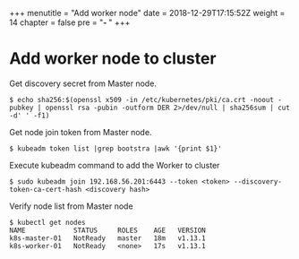 +++
menutitle = "Add worker node"
date = 2018-12-29T17:15:52Z
weight = 14
chapter = false
pre = "<b>- </b>"
+++

# Add worker node to cluster

Get discovery secret from Master node.
```shell
$ echo sha256:$(openssl x509 -in /etc/kubernetes/pki/ca.crt -noout -pubkey | openssl rsa -pubin -outform DER 2>/dev/null | sha256sum | cut -d' ' -f1)
```

Get node join token from Master node.
```shell
$ kubeadm token list |grep bootstra |awk '{print $1}'
```

Execute kubeadm command to add the Worker to cluster
```shell
$ sudo kubeadm join 192.168.56.201:6443 --token <token> --discovery-token-ca-cert-hash <discovery hash>
```

Verify node list from Master node
```shell
$ kubectl get nodes
NAME            STATUS     ROLES    AGE   VERSION
k8s-master-01   NotReady   master   18m   v1.13.1
k8s-worker-01   NotReady   <none>   17s   v1.13.1
```
